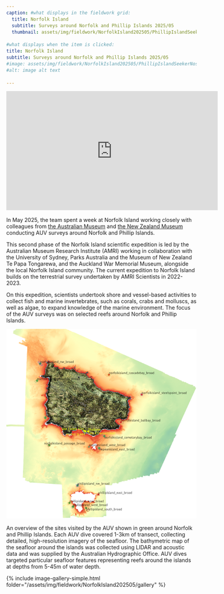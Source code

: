```yaml
---
caption: #what displays in the fieldwork grid:
  title: Norfolk Island
  subtitle: Surveys around Norfolk and Phillip Islands 2025/05
  thumbnail: assets/img/fieldwork/NorfolkIsland202505/PhillipIslandSeekerNoseView.png
  
#what displays when the item is clicked:
title: Norfolk Island
subtitle: Surveys around Norfolk and Phillip Islands 2025/05
#image: assets/img/fieldwork/NorfolkIsland202505/PhillipIslandSeekerNoseView.png
#alt: image alt text

---
```

<iframe width="560" height="315" src="https://www.youtube.com/embed/y0beryHLyI0?si=38b7QWN0_4cawwFo" title="YouTube video player" frameborder="0" allow="accelerometer; autoplay; clipboard-write; encrypted-media; gyroscope; picture-in-picture; web-share" referrerpolicy="strict-origin-when-cross-origin" allowfullscreen></iframe>

In May 2025, the team spent a week at Norfolk Island  working closely with colleagues from [the Australian Museum](https://australian.museum/) and [the New Zealand Museum](https://aucklandmuseum.com) conducting AUV surveys around Norfolk and Phillip Islands.

This second phase of the Norfolk Island scientific expedition is led by the Australian Museum Research Institute (AMRI) working in collaboration with the University of Sydney, Parks Australia and the Museum of New Zealand Te Papa Tongarewa, and the Auckland War Memorial Museum, alongside the local Norfolk Island community. The current expedition to Norfolk Island builds on the terrestrial survey undertaken by AMRI Scientists in 2022-2023.

On this expedition, scientists undertook shore and vessel-based activities to collect fish and marine invertebrates, such as corals, crabs and molluscs, as well as algae, to expand knowledge of the marine environment.  The focus of the AUV surveys was on selected reefs around Norfolk and Phillip Islands.

![Norfolk Island 20025 AUV Survey Sites](assets/img/fieldwork/NorfolkIsland202505/NorfolkIsland2025Sites.png "Norfolk Island 2025 AUV Survey Sites")

An overview of the sites visited by the AUV shown in green around Norfolk and Phillip Islands. Each AUV dive covered 1-3km of transect, collecting detailed, high-resolution imagery of the seafloor. The bathymetric map of the seafloor around the islands was collected using LIDAR and acoustic data and was supplied by the Australian Hydrographic Office. AUV dives targeted particular seafloor features representing reefs around the islands at depths from 5-45m of water depth.

{% include image-gallery-simple.html folder="/assets/img/fieldwork/NorfolkIsland202505/gallery" %}
